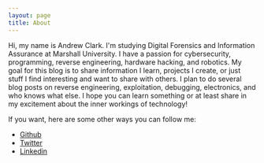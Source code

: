 ```yaml
---
layout: page
title: About
---
```


Hi, my name is Andrew Clark. I'm studying Digital Forensics and Information Assurance at Marshall University. I have a passion for cybersecurity, programming, reverse engineering, hardware hacking, and robotics. My goal for this blog is to share information I learn, projects I create, or just stuff I find interesting and want to share with others. I plan to do several blog posts on reverse engineering, exploitation, debugging, electronics, and who knows what else. I hope you can learn something or at least share in my excitement about the inner workings of technology!


If you want, here are some other ways you can follow me:

* [Github](https://www.github.com/Starwarsfan2099)
* [Twitter](https://www.twitter.com/Starwarsfan2099)
* [Linkedin](https://www.linkedin.com/in/andrew-clark-b83387198/)
